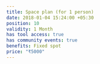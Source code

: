 ```yaml
---
title: Space plan (for 1 person)
date: 2018-01-04 15:24:00 +05:30
position: 10
validity: 1 Month
has tool access: true
has community events: true
benefits: Fixed spot
price: "₹5000"
---
```


